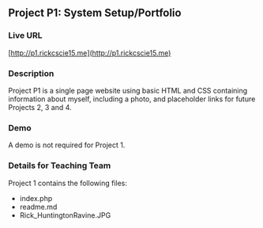 ## Project P1: System Setup/Portfolio ##

### Live URL
[http://p1.rickcscie15.me](http://p1.rickcscie15.me)

### Description ###

Project P1 is a single page website using basic HTML and CSS containing information about myself, including a photo, and placeholder links for future Projects 2, 3 and 4.

### Demo ###

A demo is not required for Project 1.

### Details for Teaching Team ###

Project 1 contains the following files:

- index.php
- readme.md
- Rick_HuntingtonRavine.JPG



